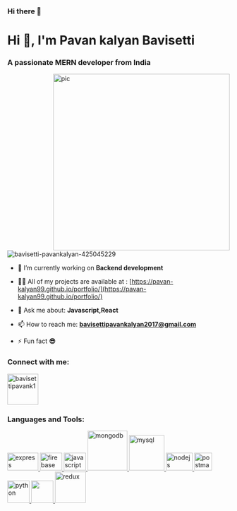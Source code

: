 ### Hi there 👋

<!DOCTYPE html>
<html lang="en">
<head>
  <meta charset="UTF-8">
  <meta name="viewport" content="width=device-width, initial-scale=1.0">

</head>
<body>


  <!-- Latest compiled and minified CSS -->
  <link rel="stylesheet" href="https://cdn.jsdelivr.net/npm/bootstrap@3.3.7/dist/css/bootstrap.min.css" integrity="sha384-BVYiiSIFeK1dGmJRAkycuHAHRg32OmUcww7on3RYdg4Va+PmSTsz/K68vbdEjh4u" crossorigin="anonymous">
  
  <h1 style="align-items:center">Hi 👋, I'm Pavan kalyan Bavisetti</h1>
  <h3 style="align-items:center">A passionate MERN developer from India</h3>
  <img style="float: right;" alt="pic" width="400" src="https://camo.githubusercontent.com/c1dcb74cc1c1835b1d716f5051499a2814c683c806b15f04b0eba492863703e9/68747470733a2f2f63646e2e6472696262626c652e636f6d2f75736572732f3733303730332f73637265656e73686f74732f363538313234332f6176656e746f2e676966">
  <p style="align-items:left"> <img src="https://komarev.com/ghpvc/?username=bavisetti-pavankalyan-425045229&label=Profile%20views&color=0e75b6&style=flat" alt="bavisetti-pavankalyan-425045229" /> </p>
  
  <!-- <p style="align-items:center"> <a href="https://github.com//github-profile-trophy"><img src="https://github-profile-trophy.vercel.app/?username=bavisetti-pavankalyan-425045229" alt="bavisetti-pavankalyan-425045229" /></a> </p> -->
  
  - 🔭 I’m currently working on **Backend development**
  
  - 👨‍💻 All of my projects are available at : [https://pavan-kalyan99.github.io/portfolio/](https://pavan-kalyan99.github.io/portfolio/)
  
  - 💬 Ask me about: **Javascript,React**
  
  - 📫 How to reach me: **bavisettipavankalyan2017@gmail.com**
  
  - ⚡ Fun fact **😎**
  
  <h3 style="align-items:left">Connect with me:</h3>
  <p style="align-items:left">
  
    
  <a href="https://linkedin.com/bavisetti-pavankalyan-425045229" target="blank">
  

 
  <a href="https://www.hackerrank.com/bavisettipavank1" target="blank">
    <img style="align-items:center" src="https://camo.githubusercontent.com/49e713e1463692beaff7b552eb60511454485659f6131286eeab9db84e91840a/68747470733a2f2f69302e77702e636f6d2f6772616473696e67616d65732e636f6d2f77702d636f6e74656e742f75706c6f6164732f323031362f30352f3835363737315f3636383232343035333139373834315f313934333639393030395f6f2e706e67" alt="bavisettipavank1" height="auto" width="70" /></a>
  </p>
  
  <h3 style="align-items:left">Languages and Tools:</h3>
  <p style="align-items:left">
   <a href="https://expressjs.com" target="_blank" rel="noreferrer"> 
    <img src="https://w7.pngwing.com/pngs/212/722/png-transparent-web-development-express-js-javascript-software-framework-laravel-world-wide-web-purple-blue-text.png" alt="express" width="70" height="40"/> 
  </a> <a href="https://firebase.google.com/" target="_blank" rel="noreferrer"> <img src="https://www.vectorlogo.zone/logos/firebase/firebase-icon.svg" alt="firebase" width="50" height="40"/> 
  </a> <a href="https://developer.mozilla.org/en-US/docs/Web/JavaScript" target="_blank" rel="noreferrer"> <img src="https://upload.wikimedia.org/wikipedia/commons/thumb/9/99/Unofficial_JavaScript_logo_2.svg/2048px-Unofficial_JavaScript_logo_2.svg.png" alt="javascript" width="50" height="40"/>
  </a> <a href="https://www.mongodb.com/" target="_blank" rel="noreferrer"> <img src="https://upload.wikimedia.org/wikipedia/commons/thumb/9/93/MongoDB_Logo.svg/2560px-MongoDB_Logo.svg.png" alt="mongodb" width="90" height="auto"/>
  </a> <a href="https://www.mysql.com/" target="_blank" rel="noreferrer"> <img src="https://www.vectorlogo.zone/logos/mysql/mysql-ar21.png" alt="mysql" width="80" height="auto"/> </a> 
    <a href="https://nodejs.org" target="_blank" rel="noreferrer"> <img src="https://upload.wikimedia.org/wikipedia/commons/thumb/d/d9/Node.js_logo.svg/1280px-Node.js_logo.svg.png" alt="nodejs" width="60" height="40"/> 
  </a> <a href="https://postman.com" target="_blank" rel="noreferrer"> <img src="https://www.vectorlogo.zone/logos/getpostman/getpostman-icon.svg" alt="postman" width="40" height="40"/> </a> 
    <a href="https://www.python.org" target="_blank" rel="noreferrer"> <img src="https://www.svgrepo.com/show/376344/python.svg" alt="python" width="50" height="auto"/> </a>
    <a href="https://reactjs.org/" target="_blank" rel="noreferrer"> <img src="https://img.icons8.com/?size=512&id=bzf0DqjXFHIW&format=png"  width="50" height="auto"/> </a>
    <a href="https://redux.js.org" target="_blank" rel="noreferrer"> <img src="https://brandslogos.com/wp-content/uploads/images/large/redux-logo.png"   alt="redux" width="70" height="auto"/> </a> </p>
  
  
  
  
</body>
</html>
